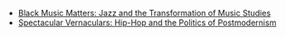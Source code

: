 - [Black Music Matters: Jazz and the Transformation of Music Studies](https://www.amazon.com/Black-Music-Matters-Transformation-Studies/dp/1538111705)
- [Spectacular Vernaculars: Hip-Hop and the Politics of Postmodernism](https://www.amazon.com/Spectacular-Vernaculars-Politics-Postmodernism-Postmodern/dp/0791426262)

